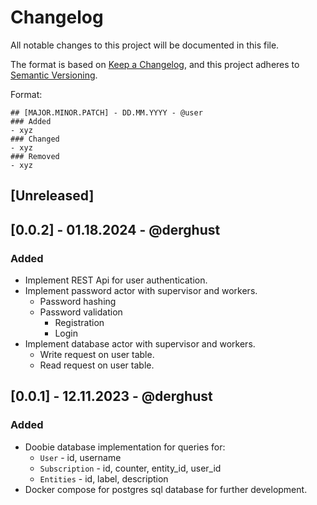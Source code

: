 # Changelog

All notable changes to this project will be documented in this file.

The format is based on [Keep a Changelog](https://keepachangelog.com/en/1.0.0/),
and this project adheres to [Semantic Versioning](https://semver.org/spec/v2.0.0.html).

Format:

```
## [MAJOR.MINOR.PATCH] - DD.MM.YYYY - @user
### Added
- xyz
### Changed
- xyz
### Removed
- xyz
```

## [Unreleased]

## [0.0.2] - 01.18.2024 - @derghust
### Added
- Implement REST Api for user authentication.
- Implement password actor with supervisor and workers.
  - Password hashing
  - Password validation
    - Registration
    - Login
- Implement database actor with supervisor and workers.
  - Write request on user table.
  - Read request on user table.

## [0.0.1] - 12.11.2023 - @derghust
### Added
- Doobie database implementation for queries for:
  - `User` - id, username
  - `Subscription` - id, counter, entity_id, user_id
  - `Entities` - id, label, description
- Docker compose for postgres sql database for further development.
